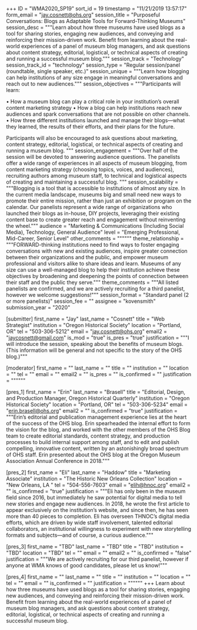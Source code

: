 +++
ID = "WMA2020_SP19"
sort_id = 19
timestamp = "11/21/2019 13:57:17"
form_email = "jay.cosnett@ohs.org"
session_title = "Purposeful Conversations: Blogs as Adaptable Tools for Forward-Thinking Museums"
session_desc = """Learn about how three museums have used blogs as a tool for sharing stories, engaging new audiences, and conveying and reinforcing their mission-driven work. Benefit from learning about the real-world experiences of a panel of museum blog managers, and ask questions about content strategy, editorial, logistical, or technical aspects of creating and running a successful museum blog."""
session_track = "Technology"
session_track_id = "technology"
session_type = "Regular session/panel (roundtable, single speaker, etc.)"
session_unique = """Learn how blogging can help institutions of any size engage in meaningful conversations and reach out to new audiences."""
session_objectives = """Participants will learn:

• How a museum blog can play a critical role in your institution’s overall content marketing strategy
• How a blog can help institutions reach new audiences and spark conversations that are not possible on other channels.
• How three different institutions launched and manage their blogs—what they learned, the results of their efforts, and their plans for the future.

Participants will also be encouraged to ask questions about marketing, content strategy, editorial, logistical, or technical aspects of creating and running a museum blog.
"""
session_engagement = """Over half of the session will be devoted to answering audience questions. The panelists offer a wide range of experiences in all aspects of museum blogging, from content marketing strategy (choosing topics, voices, and audiences), recruiting authors among museum staff, to technical and logistical aspects of creating and maintaining a successful blog. """
session_scalability = """Blogging is a tool that is accessible to institutions of almost any size. In the current media landscape, museums big and small need new ways to promote their entire mission, rather than just an exhibition or program on the calendar. Our panelists represent a wide range of organizations who launched their blogs as in-house, DIY projects, leveraging their existing content base to create greater reach and engagement without reinventing the wheel."""
audience = "Marketing & Communications (Including Social Media), Technology, General Audience"
level = "Emerging Professional, Mid-Career, Senior Level"
other_comments = """"""
theme_relationship = """FORWARD-thinking institutions  need to find ways to foster engaging conversations with new and existing audiences, inspire greater connection between their organizations and the public, and empower museum professional and visitors alike to share ideas and learn. Museums of any size can use a well-managed blog to help their institution achieve these objectives by broadening and deepening the points of connection between their staff and the public they serve."""
theme_comments = """All listed panelists are confirmed, and we are actively recruiting for a third panelist, however we welcome suggestions!"""
session_format = "Standard panel (2 or more panelists)"
session_fee = ""
assignee = "kovensmith"
submission_year = "2020"

[submitter]
first_name = "Jay"
last_name = "Cosnett"
title = "Web Strategist"
institution = "Oregon Historical Society"
location = "Portland, OR"
tel = "503-306-5212"
email = "jay.cosnett@ohs.org"
email2 = "jaycosnett@gmail.com"
is_mod = "true"
is_pres = "true"
justification = """I will introduce the session, speaking about the benefits of museum blogs. (This information will be general and not specific to the story of the OHS blog.)"""

[moderator]
first_name = ""
last_name = ""
title = ""
institution = ""
location = ""
tel = ""
email = ""
email2 = ""
is_pres = ""
is_confirmed = ""
justification = """"""

[pres_1]
first_name = "Erin"
last_name = "Brasell"
title = "Editorial, Design, and Production Manager, Oregon Historical Quarterly"
institution = "Oregon Historical Society"
location = "Portland, OR"
tel = "503-306-5234"
email = "erin.brasell@ohs.org"
email2 = ""
is_confirmed = "true"
justification = """Erin’s editorial and publication management experience lies at the heart of the success of the OHS blog. Erin spearheaded the internal effort to form the vision for the blog, and worked with the other members of the OHS Blog team to create editorial standards, content strategy, and production processes to build internal support among staff, and to edit and publish compelling, innovative content, written by an astonishingly broad spectrum of OHS staff. Erin presented about the OHS blog at the Oregon Museum Association Annual Conference in 2018."""

[pres_2]
first_name = "Eli"
last_name = "Haddow"
title = "Marketing Associate"
institution = "The Historic New Orleans Collection"
location = "New Orleans, LA "
tel = "504-556-7603"
email = "elih@hnoc.org"
email2 = ""
is_confirmed = "true"
justification = """Eli has only been in the museum field since 2016, but immediately he saw potential for digital media to tell new stories and engage new audiences. In 2018, he wrote the first article to appear exclusively on the institution’s website, and since then, he has seen more than 40 pieces to completion. Eli has overseen THNOC’s digital media efforts, which are driven by wide staff involvement, talented editorial collaborators, an institutional willingness to experiment with new storytelling formats and subjects—and of course, a curious audience."""

[pres_3]
first_name = "TBD"
last_name = "TBD"
title = "TBD"
institution = "TBD"
location = "TBD"
tel = ""
email = ""
email2 = ""
is_confirmed = "false"
justification = """We are actively recruiting for our third panelist, however if anyone at WMA knows of good candidates, please let us know!"""

[pres_4]
first_name = ""
last_name = ""
title = ""
institution = ""
location = ""
tel = ""
email = ""
is_confirmed = ""
justification = """"""
+++
Learn about how three museums have used blogs as a tool for sharing stories, engaging new audiences, and conveying and reinforcing their mission-driven work. Benefit from learning about the real-world experiences of a panel of museum blog managers, and ask questions about content strategy, editorial, logistical, or technical aspects of creating and running a successful museum blog.